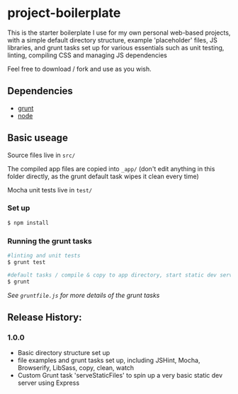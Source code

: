# project-boilerplate

This is the starter boilerplate I use for my own personal web-based projects, with a simple default directory structure, example 'placeholder' files, JS libraries, and grunt tasks set up for various essentials such as unit testing, linting, compiling CSS and managing JS dependencies 

Feel free to download / fork and use as you wish.

## Dependencies
* [grunt](http://gruntjs.com/)
* [node](https://nodejs.org/)

## Basic useage

Source files live in `src/`

The compiled app files are copied into `_app/` (don't edit anything in this folder directly, as the grunt default task wipes it clean every time)

Mocha unit tests live in `test/`

### Set up

```bash
$ npm install
```

### Running the grunt tasks

```bash
#linting and unit tests
$ grunt test

#default tasks / compile & copy to app directory, start static dev server, watch files
$ grunt
```

*See `gruntfile.js` for more details of the grunt tasks*




## Release History:

### 1.0.0
* Basic directory structure set up
* file examples and grunt tasks set up, including JSHint, Mocha, Browserify, LibSass, copy, clean, watch
* Custom Grunt task 'serveStaticFiles' to spin up a very basic static dev server using Express
